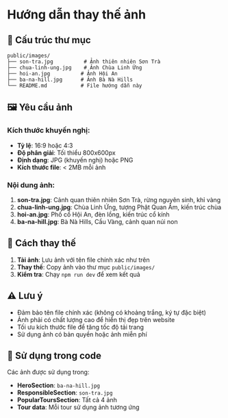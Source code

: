 # Hướng dẫn thay thế ảnh

## 📁 Cấu trúc thư mục
```
public/images/
├── son-tra.jpg          # Ảnh thiên nhiên Sơn Trà
├── chua-linh-ung.jpg    # Ảnh Chùa Linh Ứng
├── hoi-an.jpg          # Ảnh Hội An
├── ba-na-hill.jpg      # Ảnh Bà Nà Hills
└── README.md           # File hướng dẫn này
```

## 🖼️ Yêu cầu ảnh

### Kích thước khuyến nghị:
- **Tỷ lệ**: 16:9 hoặc 4:3
- **Độ phân giải**: Tối thiểu 800x600px
- **Định dạng**: JPG (khuyến nghị) hoặc PNG
- **Kích thước file**: < 2MB mỗi ảnh

### Nội dung ảnh:
1. **son-tra.jpg**: Cảnh quan thiên nhiên Sơn Trà, rừng nguyên sinh, khỉ vàng
2. **chua-linh-ung.jpg**: Chùa Linh Ứng, tượng Phật Quan Âm, kiến trúc chùa
3. **hoi-an.jpg**: Phố cổ Hội An, đèn lồng, kiến trúc cổ kính
4. **ba-na-hill.jpg**: Bà Nà Hills, Cầu Vàng, cảnh quan núi non

## 🔄 Cách thay thế

1. **Tải ảnh**: Lưu ảnh với tên file chính xác như trên
2. **Thay thế**: Copy ảnh vào thư mục `public/images/`
3. **Kiểm tra**: Chạy `npm run dev` để xem kết quả

## ⚠️ Lưu ý

- Đảm bảo tên file chính xác (không có khoảng trắng, ký tự đặc biệt)
- Ảnh phải có chất lượng cao để hiển thị đẹp trên website
- Tối ưu kích thước file để tăng tốc độ tải trang
- Sử dụng ảnh có bản quyền hoặc ảnh miễn phí

## 🎨 Sử dụng trong code

Các ảnh được sử dụng trong:
- **HeroSection**: `ba-na-hill.jpg`
- **ResponsibleSection**: `son-tra.jpg`
- **PopularToursSection**: Tất cả 4 ảnh
- **Tour data**: Mỗi tour sử dụng ảnh tương ứng











